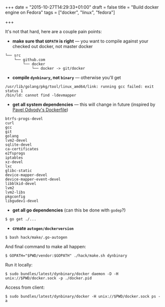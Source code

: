 +++
date = "2015-10-27T14:29:33+01:00"
draft = false
title = "Build docker engine on Fedora"
tags = ["docker", "linux", "fedora"]

+++

It's not that hard, here are a couple pain points:

 * **make sure that `GOPATH` is right** — you want to compile against your checked out docker, not master docker
<!--more-->
```
└── src
    └── github.com
        └── docker
            └── docker -> git/docker
```

 * **compile `dynbinary`, not `binary`** — otherwise you'll get
```
/usr/lib/golang/pkg/tool/linux_amd64/link: running gcc failed: exit status 1
/bin/ld: cannot find -ldevmapper
```

 * **get all system dependencies** — this will change in future (inspired by [Pavel Odvody's Dockerfile](https://github.com/shaded-enmity/docker-build-fedora/blob/master/Dockerfile))
```
btrfs-progs-devel
curl
gcc
git
golang
lvm2-devel
sqlite-devel
ca-certificates
e2fsprogs
iptables
xz-devel
lxc
glibc-static
device-mapper-devel
device-mapper-event-devel
libblkid-devel
lvm2
lvm2-libs
pkgconfig
libgudev1-devel
```

 * **get all go dependencies** (can this be done with `godep`?)
```
$ go get ./...
```

 * **create `autogen/dockerversion`**
```
$ bash hack/make/.go-autogen
```

And final command to make all happen:

```
$ GOPATH="$PWD/vendor:$GOPATH" ./hack/make.sh dynbinary
```

Run it locally:

```
$ sudo bundles/latest/dynbinary/docker daemon -D -H unix://$PWD/docker.sock -p ./docker.pid
```

Access from client:

```
$ sudo bundles/latest/dynbinary/docker -H unix://$PWD/docker.sock ps -a
```
